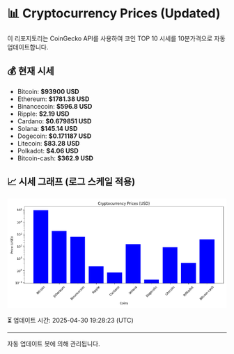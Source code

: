 
# 📊 Cryptocurrency Prices (Updated)

이 리포지토리는 CoinGecko API를 사용하여 코인 TOP 10 시세를 10분가격으로 자동 업데이트합니다.

## 💰 현재 시세
- Bitcoin: **$93900 USD**
- Ethereum: **$1781.38 USD**
- Binancecoin: **$596.8 USD**
- Ripple: **$2.19 USD**
- Cardano: **$0.679851 USD**
- Solana: **$145.14 USD**
- Dogecoin: **$0.171187 USD**
- Litecoin: **$83.28 USD**
- Polkadot: **$4.06 USD**
- Bitcoin-cash: **$362.9 USD**

## 📈 시세 그래프 (로그 스케일 적용)
![Crypto Prices](crypto_prices.png)

⏳ 업데이트 시간: 2025-04-30 19:28:23 (UTC)

---
자동 업데이트 봇에 의해 관리됩니다.
